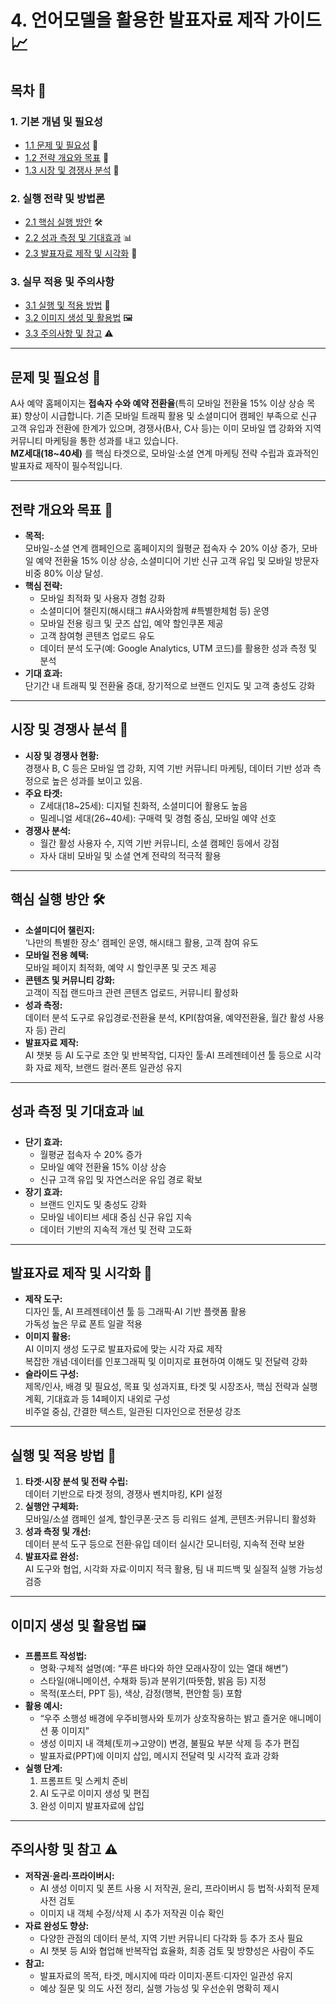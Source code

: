 # 4. 언어모델을 활용한 발표자료 제작 가이드 📈

## 목차 📑

### 1. 기본 개념 및 필요성
- [1.1 문제 및 필요성](#문제-및-필요성-) 🚩
- [1.2 전략 개요와 목표](#전략-개요와-목표-) 🎯
- [1.3 시장 및 경쟁사 분석](#시장-및-경쟁사-분석-) 🔎

### 2. 실행 전략 및 방법론
- [2.1 핵심 실행 방안](#핵심-실행-방안-) 🛠️
- [2.2 성과 측정 및 기대효과](#성과-측정-및-기대효과-) 📊
- [2.3 발표자료 제작 및 시각화](#발표자료-제작-및-시각화-) 🎨

### 3. 실무 적용 및 주의사항
- [3.1 실행 및 적용 방법](#실행-및-적용-방법-) 📝
- [3.2 이미지 생성 및 활용법](#이미지-생성-및-활용법-) 🖼️
- [3.3 주의사항 및 참고](#주의사항-및-참고-) ⚠️

---

## 문제 및 필요성 🚩

A사 예약 홈페이지는 **접속자 수와 예약 전환율**(특히 모바일 전환율 15% 이상 상승 목표) 향상이 시급합니다. 기존 모바일 트래픽 활용 및 소셜미디어 캠페인 부족으로 신규 고객 유입과 전환에 한계가 있으며, 경쟁사(B사, C사 등)는 이미 모바일 앱 강화와 지역 커뮤니티 마케팅을 통한 성과를 내고 있습니다.  
**MZ세대(18~40세)** 를 핵심 타겟으로, 모바일·소셜 연계 마케팅 전략 수립과 효과적인 발표자료 제작이 필수적입니다.

---

## 전략 개요와 목표 🎯

- **목적:**  
  모바일-소셜 연계 캠페인으로 홈페이지의 월평균 접속자 수 20% 이상 증가, 모바일 예약 전환율 15% 이상 상승, 소셜미디어 기반 신규 고객 유입 및 모바일 방문자 비중 80% 이상 달성.
- **핵심 전략:**  
  - 모바일 최적화 및 사용자 경험 강화
  - 소셜미디어 챌린지(해시태그 #A사와함께 #특별한체험 등) 운영
  - 모바일 전용 링크 및 굿즈 삽입, 예약 할인쿠폰 제공
  - 고객 참여형 콘텐츠 업로드 유도
  - 데이터 분석 도구(예: Google Analytics, UTM 코드)를 활용한 성과 측정 및 분석
- **기대 효과:**  
  단기간 내 트래픽 및 전환율 증대, 장기적으로 브랜드 인지도 및 고객 충성도 강화

---

## 시장 및 경쟁사 분석 🔎

- **시장 및 경쟁사 현황:**  
  경쟁사 B, C 등은 모바일 앱 강화, 지역 기반 커뮤니티 마케팅, 데이터 기반 성과 측정으로 높은 성과를 보이고 있음.
- **주요 타겟:**  
  - Z세대(18~25세): 디지털 친화적, 소셜미디어 활용도 높음
  - 밀레니얼 세대(26~40세): 구매력 및 경험 중심, 모바일 예약 선호
- **경쟁사 분석:**  
  - 월간 활성 사용자 수, 지역 기반 커뮤니티, 소셜 캠페인 등에서 강점
  - 자사 대비 모바일 및 소셜 연계 전략의 적극적 활용

---

## 핵심 실행 방안 🛠️

- **소셜미디어 챌린지:**  
  ‘나만의 특별한 장소’ 캠페인 운영, 해시태그 활용, 고객 참여 유도
- **모바일 전용 혜택:**  
  모바일 페이지 최적화, 예약 시 할인쿠폰 및 굿즈 제공
- **콘텐츠 및 커뮤니티 강화:**  
  고객이 직접 랜드마크 관련 콘텐츠 업로드, 커뮤니티 활성화
- **성과 측정:**  
  데이터 분석 도구로 유입경로·전환율 분석, KPI(참여율, 예약전환율, 월간 활성 사용자 등) 관리
- **발표자료 제작:**  
  AI 챗봇 등 AI 도구로 초안 및 반복작업, 디자인 툴·AI 프레젠테이션 툴 등으로 시각화 자료 제작, 브랜드 컬러·폰트 일관성 유지

---

## 성과 측정 및 기대효과 📊

- **단기 효과:**  
  - 월평균 접속자 수 20% 증가  
  - 모바일 예약 전환율 15% 이상 상승  
  - 신규 고객 유입 및 자연스러운 유입 경로 확보
- **장기 효과:**  
  - 브랜드 인지도 및 충성도 강화  
  - 모바일 네이티브 세대 중심 신규 유입 지속  
  - 데이터 기반의 지속적 개선 및 전략 고도화

---

## 발표자료 제작 및 시각화 🎨

- **제작 도구:**  
  디자인 툴, AI 프레젠테이션 툴 등 그래픽·AI 기반 플랫폼 활용  
  가독성 높은 무료 폰트 일괄 적용
- **이미지 활용:**  
  AI 이미지 생성 도구로 발표자료에 맞는 시각 자료 제작  
  복잡한 개념·데이터를 인포그래픽 및 이미지로 표현하여 이해도 및 전달력 강화
- **슬라이드 구성:**  
  제목/인사, 배경 및 필요성, 목표 및 성과지표, 타겟 및 시장조사, 핵심 전략과 실행계획, 기대효과 등 14페이지 내외로 구성  
  비주얼 중심, 간결한 텍스트, 일관된 디자인으로 전문성 강조

---

## 실행 및 적용 방법 📝

1. **타겟·시장 분석 및 전략 수립:**  
   데이터 기반으로 타겟 정의, 경쟁사 벤치마킹, KPI 설정
2. **실행안 구체화:**  
   모바일/소셜 캠페인 설계, 할인쿠폰·굿즈 등 리워드 설계, 콘텐츠·커뮤니티 활성화
3. **성과 측정 및 개선:**  
   데이터 분석 도구 등으로 전환·유입 데이터 실시간 모니터링, 지속적 전략 보완
4. **발표자료 완성:**  
   AI 도구와 협업, 시각화 자료·이미지 적극 활용, 팀 내 피드백 및 실질적 실행 가능성 검증

---

## 이미지 생성 및 활용법 🖼️

- **프롬프트 작성법:**  
  - 명확·구체적 설명(예: “푸른 바다와 하얀 모래사장이 있는 열대 해변”)
  - 스타일(애니메이션, 수채화 등)과 분위기(따뜻함, 밝음 등) 지정
  - 목적(포스터, PPT 등), 색상, 감정(행복, 편안함 등) 포함
- **활용 예시:**  
  - “우주 소행성 배경에 우주비행사와 토끼가 상호작용하는 밝고 즐거운 애니메이션 풍 이미지”
  - 생성 이미지 내 객체(토끼→고양이) 변경, 불필요 부분 삭제 등 추가 편집
  - 발표자료(PPT)에 이미지 삽입, 메시지 전달력 및 시각적 효과 강화
- **실행 단계:**  
  1. 프롬프트 및 스케치 준비
  2. AI 도구로 이미지 생성 및 편집
  3. 완성 이미지 발표자료에 삽입

---

## 주의사항 및 참고 ⚠️

- **저작권·윤리·프라이버시:**  
  - AI 생성 이미지 및 폰트 사용 시 저작권, 윤리, 프라이버시 등 법적·사회적 문제 사전 검토
  - 이미지 내 객체 수정/삭제 시 추가 저작권 이슈 확인
- **자료 완성도 향상:**  
  - 다양한 관점의 데이터 분석, 지역 기반 커뮤니티 다각화 등 추가 조사 필요
  - AI 챗봇 등 AI와 협업해 반복작업 효율화, 최종 검토 및 방향성은 사람이 주도
- **참고:**  
  - 발표자료의 목적, 타겟, 메시지에 따라 이미지·폰트·디자인 일관성 유지
  - 예상 질문 및 의도 사전 정리, 실행 가능성 및 우선순위 명확히 제시